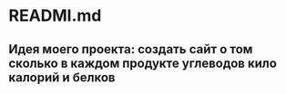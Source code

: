 # READMI.md

## Идея моего проекта: создать сайт о том сколько в каждом продукте углеводов кило калорий и белков
